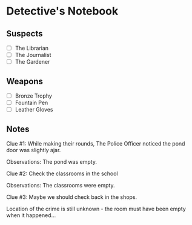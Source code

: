 # Detective's Notebook

## Suspects
- [ ] The Librarian
- [ ] The Journalist
- [ ] The Gardener

## Weapons
- [ ] Bronze Trophy
- [ ] Fountain Pen
- [ ] Leather Gloves

## Notes
Clue #1:
While making their rounds, The Police Officer noticed the pond door was slightly ajar.

Observations:
The pond was empty.

Clue #2:
Check the classrooms in the school

Observations:
The classrooms were empty.

Clue #3:
Maybe we should check back in the shops.

Location of the crime is still unknown - the room must have been empty when it happened...
